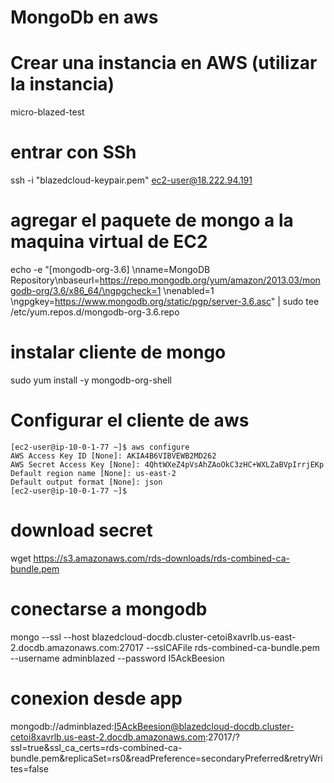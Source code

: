 

# MongoDb en aws


# Crear una instancia en AWS (utilizar la instancia)
micro-blazed-test

# entrar con SSh 
ssh -i "blazedcloud-keypair.pem" ec2-user@18.222.94.191

# agregar el paquete de mongo a la maquina virtual de EC2
echo -e "[mongodb-org-3.6] \nname=MongoDB Repository\nbaseurl=https://repo.mongodb.org/yum/amazon/2013.03/mongodb-org/3.6/x86_64/\ngpgcheck=1 \nenabled=1 \ngpgkey=https://www.mongodb.org/static/pgp/server-3.6.asc" | sudo tee /etc/yum.repos.d/mongodb-org-3.6.repo

# instalar cliente de mongo
sudo yum install -y mongodb-org-shell

# Configurar el cliente de aws
    [ec2-user@ip-10-0-1-77 ~]$ aws configure 
    AWS Access Key ID [None]: AKIA4B6VIBVEWB2MD262
    AWS Secret Access Key [None]: 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
    Default region name [None]: us-east-2
    Default output format [None]: json
    [ec2-user@ip-10-0-1-77 ~]$ 

# download secret
wget https://s3.amazonaws.com/rds-downloads/rds-combined-ca-bundle.pem

# conectarse a mongodb
mongo --ssl --host blazedcloud-docdb.cluster-cetoi8xavrlb.us-east-2.docdb.amazonaws.com:27017 --sslCAFile rds-combined-ca-bundle.pem --username adminblazed --password I5AckBeesion

# conexion desde app
mongodb://adminblazed:I5AckBeesion@blazedcloud-docdb.cluster-cetoi8xavrlb.us-east-2.docdb.amazonaws.com:27017/?ssl=true&ssl_ca_certs=rds-combined-ca-bundle.pem&replicaSet=rs0&readPreference=secondaryPreferred&retryWrites=false